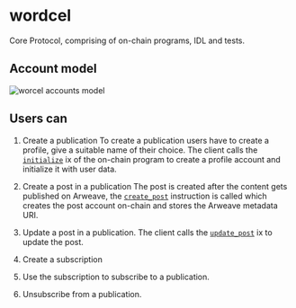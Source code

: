 # wordcel

Core Protocol, comprising of on-chain programs, IDL and tests.
## Account model 
 ![worcel accounts model](https://github.com/harsh4786/wordcel/blob/master/wordcel_accounts.png)
  

## Users can

1. Create a publication
    To create a publication users have to create a profile, give a suitable name of their choice. The client calls the 
    [```initialize```](https://github.com/Wordcel/wordcel/blob/master/programs/wordcel/src/lib.rs#L26) ix of the on-chain program to create a profile account and initialize it with user data.
  
2. Create a post in a publication
   The post is created after the content gets published on Arweave, the [```create_post```](https://github.com/Wordcel/wordcel/blob/master/programs/wordcel/src/lib.rs#L34) instruction is called which 
   creates the post account on-chain and stores the Arweave metadata URI.
3. Update a post in a publication. The client calls the [```update_post```](https://github.com/Wordcel/wordcel/blob/master/programs/wordcel/src/lib.rs#L59) ix to update the post.
4. Create a subscription
5. Use the subscription to subscribe to a publication.
6. Unsubscribe from a publication.
